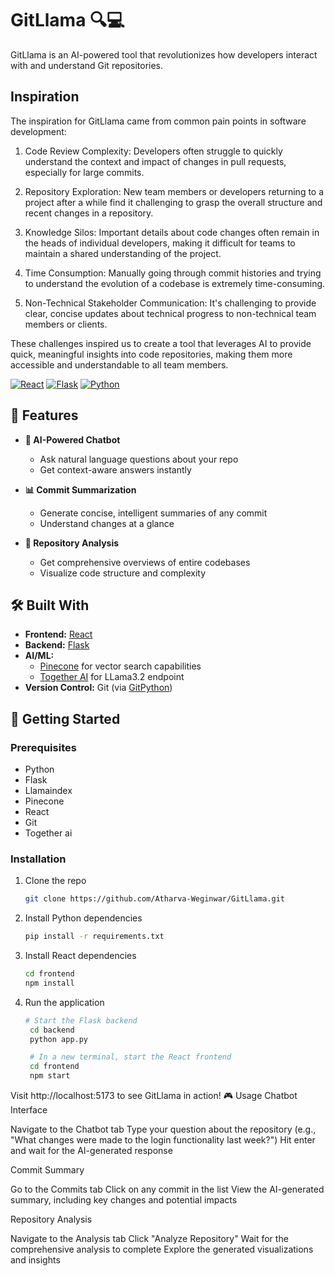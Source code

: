 # GitLlama 🔍💻

GitLlama is an AI-powered tool that revolutionizes how developers interact with and understand Git repositories.

## Inspiration

The inspiration for GitLlama came from common pain points in software development:

1. Code Review Complexity: Developers often struggle to quickly understand the context and impact of changes in pull requests, especially for large commits.

2. Repository Exploration: New team members or developers returning to a project after a while find it challenging to grasp the overall structure and recent changes in a repository.

3. Knowledge Silos: Important details about code changes often remain in the heads of individual developers, making it difficult for teams to maintain a shared understanding of the project.

4. Time Consumption: Manually going through commit histories and trying to understand the evolution of a codebase is extremely time-consuming.

5. Non-Technical Stakeholder Communication: It's challenging to provide clear, concise updates about technical progress to non-technical team members or clients.

These challenges inspired us to create a tool that leverages AI to provide quick, meaningful insights into code repositories, making them more accessible and understandable to all team members.

[![React](https://img.shields.io/badge/React-20232A?style=for-the-badge&logo=react&logoColor=61DAFB)](https://reactjs.org/)
[![Flask](https://img.shields.io/badge/Flask-000000?style=for-the-badge&logo=flask&logoColor=white)](https://flask.palletsprojects.com/)
[![Python](https://img.shields.io/badge/Python-14354C?style=for-the-badge&logo=python&logoColor=white)](https://www.python.org/)


## 🚀 Features

- **💬 AI-Powered Chatbot**
  - Ask natural language questions about your repo
  - Get context-aware answers instantly

- **📊 Commit Summarization**
  - Generate concise, intelligent summaries of any commit
  - Understand changes at a glance

- **🔬 Repository Analysis**
  - Get comprehensive overviews of entire codebases
  - Visualize code structure and complexity

## 🛠️ Built With

- **Frontend:** [React](https://reactjs.org/)
- **Backend:** [Flask](https://flask.palletsprojects.com/)
- **AI/ML:** 
  - [Pinecone](https://www.pinecone.io/) for vector search capabilities
  - [Together AI](https://www.together.ai/) for LLama3.2 endpoint
- **Version Control:** Git (via [GitPython](https://gitpython.readthedocs.io/))

## 🏁 Getting Started

### Prerequisites

- Python 
- Flask
- Llamaindex
- Pinecone
- React
- Git
- Together ai

### Installation

1. Clone the repo
   ```sh
   git clone https://github.com/Atharva-Weginwar/GitLlama.git

2. Install Python dependencies
   ```sh
   pip install -r requirements.txt
   
3. Install React dependencies
   ```sh
   cd frontend
   npm install

4. Run the application
   ```sh
   # Start the Flask backend
    cd backend
    python app.py

    # In a new terminal, start the React frontend
    cd frontend
    npm start


Visit http://localhost:5173 to see GitLlama in action!
🎮 Usage
Chatbot Interface

Navigate to the Chatbot tab
Type your question about the repository (e.g., "What changes were made to the login functionality last week?")
Hit enter and wait for the AI-generated response

Commit Summary

Go to the Commits tab
Click on any commit in the list
View the AI-generated summary, including key changes and potential impacts

Repository Analysis

Navigate to the Analysis tab
Click "Analyze Repository"
Wait for the comprehensive analysis to complete
Explore the generated visualizations and insights


